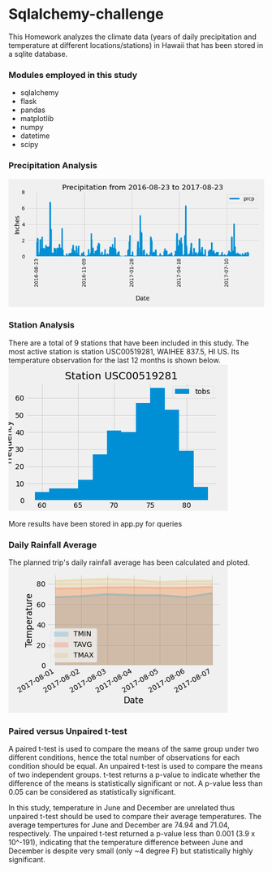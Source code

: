 # Sqlalchemy-challenge

This Homework analyzes the climate data (years of daily precipitation and temperature at different locations/stations) in Hawaii that has been stored in a sqlite database.

### Modules employed in this study
* sqlalchemy
* flask
* pandas
* matplotlib
* numpy
* datetime
* scipy


### Precipitation Analysis
![precipitation.png](Output/Precipitation.png)

### Station Analysis
There are a total of 9 stations that have been included in this study. The most active station is station USC00519281, WAIHEE 837.5, HI US. Its temperature observation for the last 12 months is shown below.<br/>
![tobs_most_active_statn.png](Output/tobs_most_active_statn.png)

More results have been stored in app.py for queries

### Daily Rainfall Average
The planned trip's daily rainfall average has been calculated and ploted.<br/>
![daily_normals.png](Output/daily_normals.png)

### Paired versus Unpaired t-test 
A paired t-test is used to compare the means of the same group under two different conditions, hence the total number of observations for each condition should be equal. 
An unpaired t-test is used to compare the means of two independent groups. t-test returns a p-value to indicate whether the difference of the means is statistically significant or not. A p-value less than 0.05 can be considered as statistically significant.

In this study, temperature in June and December are unrelated thus unpaired t-test should be used to compare their average temperatures. The average tempertures for June and December are 74.94 and 71.04, respectively. The unpaired t-test returned a p-value less than 0.001 (3.9 x 10^-191), indicating that the temperature difference between June and December is despite very small (only ~4 degree F) but statistically highly significant.
